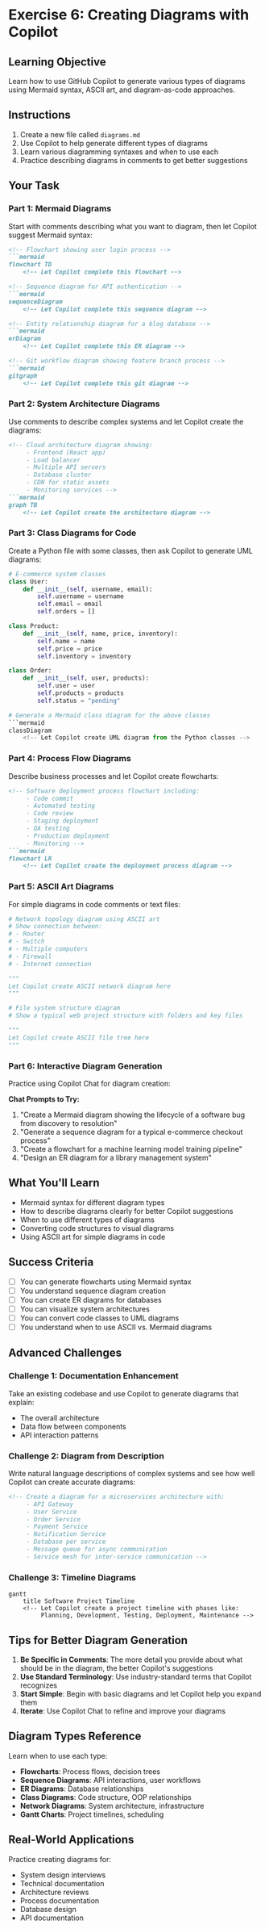 # Exercise 6: Creating Diagrams with Copilot

## Learning Objective
Learn how to use GitHub Copilot to generate various types of diagrams using Mermaid syntax, ASCII art, and diagram-as-code approaches.

## Instructions
1. Create a new file called `diagrams.md`
2. Use Copilot to help generate different types of diagrams
3. Learn various diagramming syntaxes and when to use each
4. Practice describing diagrams in comments to get better suggestions

## Your Task

### Part 1: Mermaid Diagrams

Start with comments describing what you want to diagram, then let Copilot suggest Mermaid syntax:

```markdown
<!-- Flowchart showing user login process -->
```mermaid
flowchart TD
    <!-- Let Copilot complete this flowchart -->
```

```markdown
<!-- Sequence diagram for API authentication -->
```mermaid
sequenceDiagram
    <!-- Let Copilot complete this sequence diagram -->
```

```markdown
<!-- Entity relationship diagram for a blog database -->
```mermaid
erDiagram
    <!-- Let Copilot complete this ER diagram -->
```

```markdown
<!-- Git workflow diagram showing feature branch process -->
```mermaid
gitgraph
    <!-- Let Copilot complete this git diagram -->
```

### Part 2: System Architecture Diagrams

Use comments to describe complex systems and let Copilot create the diagrams:

```markdown
<!-- Cloud architecture diagram showing:
     - Frontend (React app)
     - Load balancer
     - Multiple API servers
     - Database cluster
     - CDN for static assets
     - Monitoring services -->
```mermaid
graph TB
    <!-- Let Copilot create the architecture diagram -->
```

### Part 3: Class Diagrams for Code

Create a Python file with some classes, then ask Copilot to generate UML diagrams:

```python
# E-commerce system classes
class User:
    def __init__(self, username, email):
        self.username = username
        self.email = email
        self.orders = []

class Product:
    def __init__(self, name, price, inventory):
        self.name = name
        self.price = price
        self.inventory = inventory

class Order:
    def __init__(self, user, products):
        self.user = user
        self.products = products
        self.status = "pending"

# Generate a Mermaid class diagram for the above classes
```mermaid
classDiagram
    <!-- Let Copilot create UML diagram from the Python classes -->
```

### Part 4: Process Flow Diagrams

Describe business processes and let Copilot create flowcharts:

```markdown
<!-- Software deployment process flowchart including:
     - Code commit
     - Automated testing
     - Code review
     - Staging deployment
     - QA testing
     - Production deployment
     - Monitoring -->
```mermaid
flowchart LR
    <!-- Let Copilot create the deployment process diagram -->
```

### Part 5: ASCII Art Diagrams

For simple diagrams in code comments or text files:

```python
# Network topology diagram using ASCII art
# Show connection between:
# - Router
# - Switch  
# - Multiple computers
# - Firewall
# - Internet connection

"""
Let Copilot create ASCII network diagram here
"""

# File system structure diagram
# Show a typical web project structure with folders and key files

"""
Let Copilot create ASCII file tree here
"""
```

### Part 6: Interactive Diagram Generation

Practice using Copilot Chat for diagram creation:

**Chat Prompts to Try:**
1. "Create a Mermaid diagram showing the lifecycle of a software bug from discovery to resolution"
2. "Generate a sequence diagram for a typical e-commerce checkout process"
3. "Create a flowchart for a machine learning model training pipeline"
4. "Design an ER diagram for a library management system"

## What You'll Learn
- Mermaid syntax for different diagram types
- How to describe diagrams clearly for better Copilot suggestions
- When to use different types of diagrams
- Converting code structures to visual diagrams
- Using ASCII art for simple diagrams in code

## Success Criteria
- [ ] You can generate flowcharts using Mermaid syntax
- [ ] You understand sequence diagram creation
- [ ] You can create ER diagrams for databases
- [ ] You can visualize system architectures
- [ ] You can convert code classes to UML diagrams
- [ ] You understand when to use ASCII vs. Mermaid diagrams

## Advanced Challenges

### Challenge 1: Documentation Enhancement
Take an existing codebase and use Copilot to generate diagrams that explain:
- The overall architecture
- Data flow between components
- API interaction patterns

### Challenge 2: Diagram from Description
Write natural language descriptions of complex systems and see how well Copilot can create accurate diagrams:

```markdown
<!-- Create a diagram for a microservices architecture with:
     - API Gateway
     - User Service
     - Order Service  
     - Payment Service
     - Notification Service
     - Database per service
     - Message queue for async communication
     - Service mesh for inter-service communication -->
```

### Challenge 3: Timeline Diagrams
```mermaid
gantt
    title Software Project Timeline
    <!-- Let Copilot create a project timeline with phases like:
         Planning, Development, Testing, Deployment, Maintenance -->
```

## Tips for Better Diagram Generation

1. **Be Specific in Comments**: The more detail you provide about what should be in the diagram, the better Copilot's suggestions
2. **Use Standard Terminology**: Use industry-standard terms that Copilot recognizes
3. **Start Simple**: Begin with basic diagrams and let Copilot help you expand them
4. **Iterate**: Use Copilot Chat to refine and improve your diagrams

## Diagram Types Reference
Learn when to use each type:
- **Flowcharts**: Process flows, decision trees
- **Sequence Diagrams**: API interactions, user workflows
- **ER Diagrams**: Database relationships
- **Class Diagrams**: Code structure, OOP relationships
- **Network Diagrams**: System architecture, infrastructure
- **Gantt Charts**: Project timelines, scheduling

## Real-World Applications
Practice creating diagrams for:
- System design interviews
- Technical documentation
- Architecture reviews
- Process documentation
- Database design
- API documentation